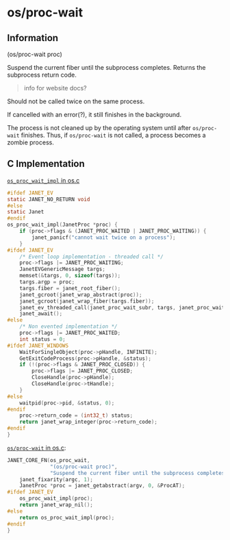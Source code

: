 # os/proc-wait

## Information

(os/proc-wait proc)

Suspend the current fiber until the subprocess completes. Returns the
subprocess return code.

> info for website docs?

Should not be called twice on the same process.

If cancelled with an error(?), it still finishes in the background.

The process is not cleaned up by the operating system until after
`os/proc-wait` finishes.  Thus, if `os/proc-wait` is not called, a
process becomes a zombie process.

## C Implementation

[`os_proc_wait_impl` in os.c](https://github.com/janet-lang/janet/blob/431ecd3d1a4caabc66b62f63c2f83ece2f74e9f9/src/core/os.c#L579-L617)

```c
#ifdef JANET_EV
static JANET_NO_RETURN void
#else
static Janet
#endif
os_proc_wait_impl(JanetProc *proc) {
    if (proc->flags & (JANET_PROC_WAITED | JANET_PROC_WAITING)) {
        janet_panicf("cannot wait twice on a process");
    }
#ifdef JANET_EV
    /* Event loop implementation - threaded call */
    proc->flags |= JANET_PROC_WAITING;
    JanetEVGenericMessage targs;
    memset(&targs, 0, sizeof(targs));
    targs.argp = proc;
    targs.fiber = janet_root_fiber();
    janet_gcroot(janet_wrap_abstract(proc));
    janet_gcroot(janet_wrap_fiber(targs.fiber));
    janet_ev_threaded_call(janet_proc_wait_subr, targs, janet_proc_wait_cb);
    janet_await();
#else
    /* Non evented implementation */
    proc->flags |= JANET_PROC_WAITED;
    int status = 0;
#ifdef JANET_WINDOWS
    WaitForSingleObject(proc->pHandle, INFINITE);
    GetExitCodeProcess(proc->pHandle, &status);
    if (!(proc->flags & JANET_PROC_CLOSED)) {
        proc->flags |= JANET_PROC_CLOSED;
        CloseHandle(proc->pHandle);
        CloseHandle(proc->tHandle);
    }
#else
    waitpid(proc->pid, &status, 0);
#endif
    proc->return_code = (int32_t) status;
    return janet_wrap_integer(proc->return_code);
#endif
}
```

[`os/proc-wait` in os.c](https://github.com/janet-lang/janet/blob/431ecd3d1a4caabc66b62f63c2f83ece2f74e9f9/src/core/os.c#L619-L630):

```c
JANET_CORE_FN(os_proc_wait,
              "(os/proc-wait proc)",
              "Suspend the current fiber until the subprocess completes. Returns the subprocess return code.") {
    janet_fixarity(argc, 1);
    JanetProc *proc = janet_getabstract(argv, 0, &ProcAT);
#ifdef JANET_EV
    os_proc_wait_impl(proc);
    return janet_wrap_nil();
#else
    return os_proc_wait_impl(proc);
#endif
}
```
